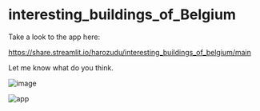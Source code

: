 # interesting_buildings_of_Belgium

Take a look to the app here:

https://share.streamlit.io/harozudu/interesting_buildings_of_belgium/main

Let me know what do you think.

![image](https://user-images.githubusercontent.com/65071575/130360619-365b8d50-d2b1-4dde-802b-e489fb6aa6d4.png)

![app](https://user-images.githubusercontent.com/65071575/130361090-7bdd373d-e2a4-4a87-81d3-32a6d9ba7d71.gif)
